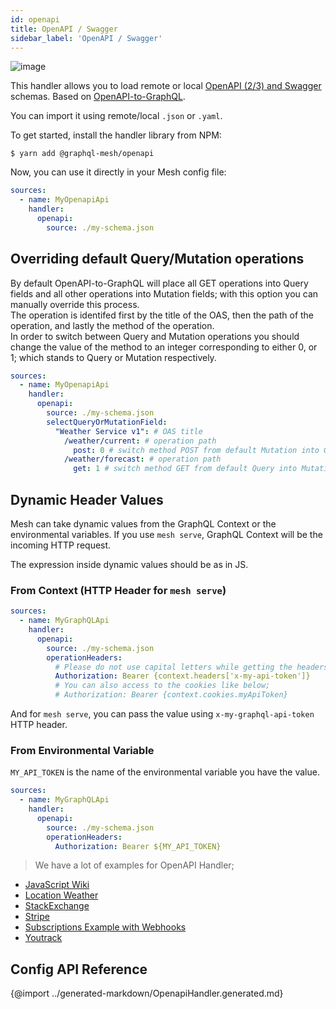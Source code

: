 ```yaml
---
id: openapi
title: OpenAPI / Swagger
sidebar_label: 'OpenAPI / Swagger'
---
```

![image](https://user-images.githubusercontent.com/20847995/79218686-7ba7b900-7e59-11ea-8a5e-676a83b9f86e.png)

This handler allows you to load remote or local [OpenAPI (2/3) and Swagger](https://swagger.io/) schemas. Based on [OpenAPI-to-GraphQL](https://developer.ibm.com/open/projects/openapi-to-graphql/).

You can import it using remote/local `.json` or `.yaml`.

To get started, install the handler library from NPM:

```
$ yarn add @graphql-mesh/openapi
```

Now, you can use it directly in your Mesh config file:

```yml
sources:
  - name: MyOpenapiApi
    handler:
      openapi:
        source: ./my-schema.json
```

## Overriding default Query/Mutation operations
By default OpenAPI-to-GraphQL will place all GET operations into Query fields and all other operations into Mutation fields; with this option you can manually override this process.  
The operation is identifed first by the title of the OAS, then the path of the operation, and lastly the method of the operation.  
In order to switch between Query and Mutation operations you should change the value of the method to an integer corresponding to either 0, or 1; which stands to Query or Mutation respectively.

```yaml
sources:
  - name: MyOpenapiApi
    handler:
      openapi:
        source: ./my-schema.json
        selectQueryOrMutationField:
          "Weather Service v1": # OAS title
            /weather/current: # operation path
              post: 0 # switch method POST from default Mutation into Query
            /weather/forecast: # operation path
              get: 1 # switch method GET from default Query into Mutation
```

## Dynamic Header Values

Mesh can take dynamic values from the GraphQL Context or the environmental variables. If you use `mesh serve`, GraphQL Context will be the incoming HTTP request.

The expression inside dynamic values should be as in JS.

### From Context (HTTP Header for `mesh serve`)

```yml
sources:
  - name: MyGraphQLApi
    handler:
      openapi:
        source: ./my-schema.json
        operationHeaders:
          # Please do not use capital letters while getting the headers
          Authorization: Bearer {context.headers['x-my-api-token']} 
          # You can also access to the cookies like below;
          # Authorization: Bearer {context.cookies.myApiToken}
```

And for `mesh serve`, you can pass the value using `x-my-graphql-api-token` HTTP header.

### From Environmental Variable

`MY_API_TOKEN` is the name of the environmental variable you have the value.

```yml
sources:
  - name: MyGraphQLApi
    handler:
      openapi:
        source: ./my-schema.json
        operationHeaders:
          Authorization: Bearer ${MY_API_TOKEN}
```

> We have a lot of examples for OpenAPI Handler;
- [JavaScript Wiki](https://codesandbox.io/s/github/Urigo/graphql-mesh/tree/master/examples/openapi-javascript-wiki)
- [Location Weather](https://codesandbox.io/s/github/Urigo/graphql-mesh/tree/master/examples/openapi-location-weather)
- [StackExchange](https://codesandbox.io/s/github/Urigo/graphql-mesh/tree/master/examples/openapi-stackexchange)
- [Stripe](https://codesandbox.io/s/github/Urigo/graphql-mesh/tree/master/examples/openapi-stripe)
- [Subscriptions Example with Webhooks](https://codesandbox.io/s/github/Urigo/graphql-mesh/tree/master/examples/openapi-subscriptions)
- [Youtrack](https://codesandbox.io/s/github/Urigo/graphql-mesh/tree/master/examples/openapi-youtrack)

## Config API Reference

{@import ../generated-markdown/OpenapiHandler.generated.md}
